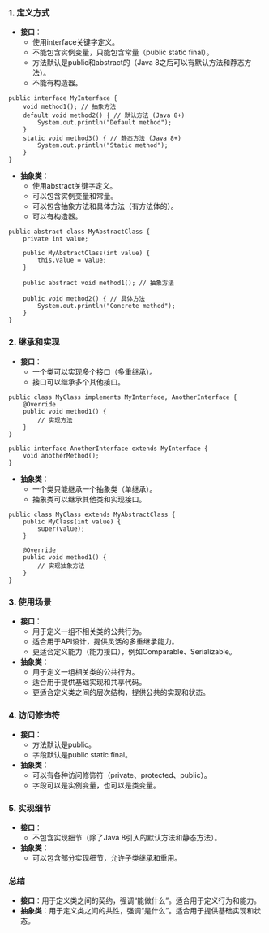 ### 1. 定义方式
- **接口**：
   - 使用interface关键字定义。
   - 不能包含实例变量，只能包含常量（public static final）。
   - 方法默认是public和abstract的（Java 8之后可以有默认方法和静态方法）。
   - 不能有构造器。
```
public interface MyInterface {
    void method1(); // 抽象方法
    default void method2() { // 默认方法 (Java 8+)
        System.out.println("Default method");
    }
    static void method3() { // 静态方法 (Java 8+)
        System.out.println("Static method");
    }
}
```

- **抽象类**：
   - 使用abstract关键字定义。
   - 可以包含实例变量和常量。
   - 可以包含抽象方法和具体方法（有方法体的）。
   - 可以有构造器。
```
public abstract class MyAbstractClass {
    private int value;
    
    public MyAbstractClass(int value) {
        this.value = value;
    }
    
    public abstract void method1(); // 抽象方法
    
    public void method2() { // 具体方法
        System.out.println("Concrete method");
    }
}
```
### 2. 继承和实现

- **接口**：
   - 一个类可以实现多个接口（多重继承）。
   - 接口可以继承多个其他接口。
```
public class MyClass implements MyInterface, AnotherInterface {
    @Override
    public void method1() {
        // 实现方法
    }
}

public interface AnotherInterface extends MyInterface {
    void anotherMethod();
}
```

- **抽象类**：
   - 一个类只能继承一个抽象类（单继承）。
   - 抽象类可以继承其他类和实现接口。
```
public class MyClass extends MyAbstractClass {
    public MyClass(int value) {
        super(value);
    }
    
    @Override
    public void method1() {
        // 实现抽象方法
    }
}
```
### 3. 使用场景

- **接口**：
   - 用于定义一组不相关类的公共行为。
   - 适合用于API设计，提供灵活的多重继承能力。
   - 更适合定义能力（能力接口），例如Comparable、Serializable。
- **抽象类**：
   - 用于定义一组相关类的公共行为。
   - 适合用于提供基础实现和共享代码。
   - 更适合定义类之间的层次结构，提供公共的实现和状态。
### 4. 访问修饰符

- **接口**：
   - 方法默认是public。
   - 字段默认是public static final。
- **抽象类**：
   - 可以有各种访问修饰符（private、protected、public）。
   - 字段可以是实例变量，也可以是类变量。
### 5. 实现细节

- **接口**：
   - 不包含实现细节（除了Java 8引入的默认方法和静态方法）。
- **抽象类**：
   - 可以包含部分实现细节，允许子类继承和重用。
### 总结

- **接口**：用于定义类之间的契约，强调“能做什么”。适合用于定义行为和能力。
- **抽象类**：用于定义类之间的共性，强调“是什么”。适合用于提供基础实现和状态。
